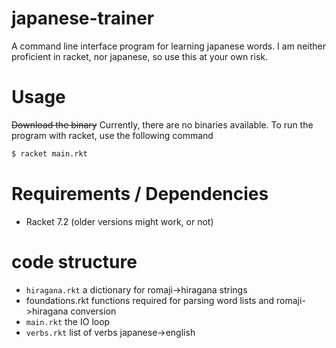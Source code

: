 # japanese-trainer

A command line interface program for learning japanese words. I am neither proficient in racket, nor japanese, so use this at your own risk.


# Usage

~~Download the binary~~  Currently, there are no binaries available. To run the program with racket, use the following command
```sh
$ racket main.rkt
```

# Requirements / Dependencies 

* Racket 7.2 (older versions might work, or not)

# code structure

* `hiragana.rkt` a dictionary for romaji->hiragana strings
* foundations.rkt functions required for parsing word lists and romaji->hiragana conversion
* `main.rkt` the IO loop 
* `verbs.rkt` list of verbs japanese->english
